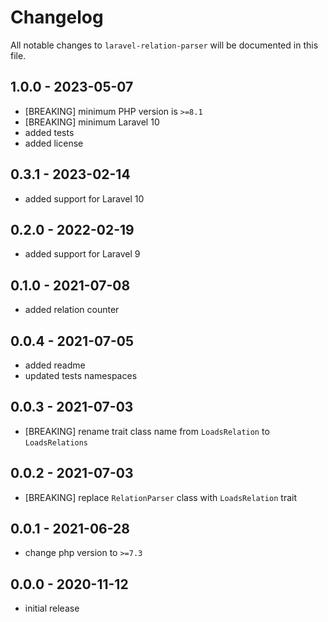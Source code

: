 # Changelog

All notable changes to `laravel-relation-parser` will be documented in this file.

## 1.0.0 - 2023-05-07

- [BREAKING] minimum PHP version is `>=8.1`
- [BREAKING] minimum Laravel 10
- added tests
- added license

## 0.3.1 - 2023-02-14

- added support for Laravel 10

## 0.2.0 - 2022-02-19

- added support for Laravel 9

## 0.1.0 - 2021-07-08

- added relation counter

## 0.0.4 - 2021-07-05

- added readme
- updated tests namespaces

## 0.0.3 - 2021-07-03

- [BREAKING] rename trait class name from `LoadsRelation` to `LoadsRelations`

## 0.0.2 - 2021-07-03

- [BREAKING] replace `RelationParser` class with `LoadsRelation` trait

## 0.0.1 - 2021-06-28

- change php version to `>=7.3`

## 0.0.0 - 2020-11-12

- initial release